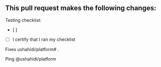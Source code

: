 This pull request makes the following changes:
-

Testing checklist:
- [ ]

- [ ] I certify that I ran my checklist

Fixes ushahidi/platform# .

Ping @ushahidi/platform
